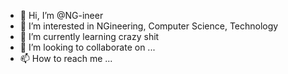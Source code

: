 - 👋 Hi, I’m @NG-ineer
- 👀 I’m interested in NGineering, Computer Science, Technology
- 🌱 I’m currently learning crazy shit
- 💞️ I’m looking to collaborate on ...
- 📫 How to reach me ...

<!---
NG-ineer/NG-ineer is a ✨ special ✨ repository because its `README.md` (this file) appears on your GitHub profile.
You can click the Preview link to take a look at your changes.
--->
